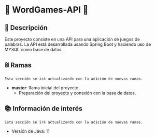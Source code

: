 # 🔡 WordGames-API 🔡

## 📝 Descripción

Este proyecto consiste en una API para una aplicación de juegos de palabras.
La API está desarrollada usando Spring Boot y haciendo uso de MYSQL como base de datos.

## ⛓ Ramas

``Esta sección se irá actualizando con la adición de nuevas ramas.``

- **master**: Rama inicial del proyecto.
    - Preparación del proyecto y conexión con la base de datos.

## 📚 Información de interés

``Esta sección se irá actualizando con la adición de nuevas ramas.``

- Versión de Java: 11